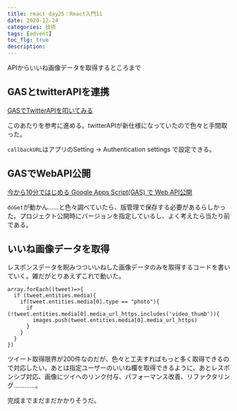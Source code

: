 ```yaml
---
title: react day25：React入門11
date: 2020-12-24
categories: 技術
tags: [advent]
toc_flg: true
description: 
---
```


APIからいいね画像データを取得するところまで

## GASとtwitterAPIを連携

[GASでTwitterAPIを叩いてみる](https://tech-cci.io/archives/4228)



このあたりを参考に進める。twitterAPIが新仕様になっていたので色々と手間取った。

`callbackURL`はアプリのSetting -> Authentication settings で設定できる。

## GASでWebAPI公開

[今から10分ではじめる Google Apps Script(GAS) で Web API公開](https://qiita.com/riversun/items/c924cfe70e16ee3fe3ba)

`doGet`が動かん......と色々調べていたら、版管理で保存する必要があるらしかった。プロジェクト公開時にバージョンを指定しているし、よく考えたら当たり前である。

## いいね画像データを取得

レスポンスデータを睨みつついいねした画像データのみを取得するコードを書いていく。雑だがとりあえずこれで動いた。

~~~ts{}[getiine.gs]
array.forEach((tweet)=>{    
  if (tweet.entities.media){
    if(tweet.entities.media[0].type == "photo"){
      if (!tweet.entities.media[0].media_url_https.includes('video_thumb')){
        images.push(tweet.entities.media[0].media_url_https)
      }
    }
  }
})
~~~

ツイート取得限界が200件なのだが、色々と工夫すればもっと多く取得できるので対応したい。あとは指定ユーザーのいいね欄を取得できるように、あとレスポンシブ対応、画像にツイへのリンク付与、パフォーマンス改善、リファクタリング............。

完成までまだまだかかりそうだ。